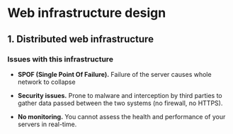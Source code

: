 # Web infrastructure design

## 1. Distributed web infrastructure

### Issues with this infrastructure

- **SPOF (Single Point Of Failure).**
    Failure of the server causes whole network to collapse

- **Security issues.**
    Prone to malware and interception by third parties to gather data passed between the two systems (no firewall, no HTTPS).
- **No monitoring.**
    You cannot assess the health and performance of your servers in real-time.
